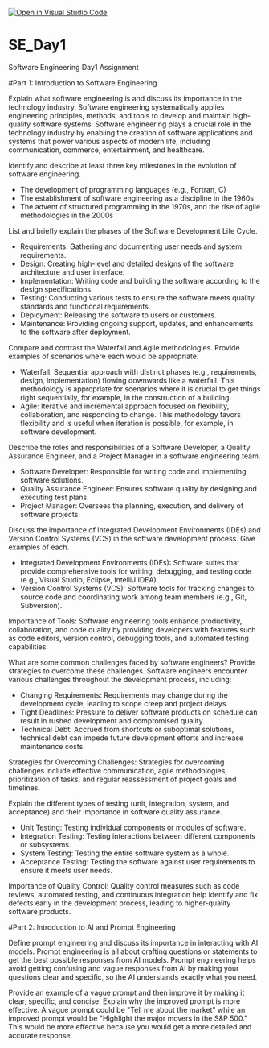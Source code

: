 [![Open in Visual Studio Code](https://classroom.github.com/assets/open-in-vscode-2e0aaae1b6195c2367325f4f02e2d04e9abb55f0b24a779b69b11b9e10269abc.svg)](https://classroom.github.com/online_ide?assignment_repo_id=15586480&assignment_repo_type=AssignmentRepo)
# SE_Day1
Software Engineering Day1 Assignment

#Part 1: Introduction to Software Engineering

Explain what software engineering is and discuss its importance in the technology industry.
Software engineering systematically applies engineering principles, methods, and tools to develop and maintain high-quality software systems. Software engineering plays a crucial role in the technology industry by enabling the creation of software applications and systems that power various aspects of modern life, including communication, commerce, entertainment, and healthcare.

Identify and describe at least three key milestones in the evolution of software engineering.
- The development of programming languages (e.g., Fortran, C)
- The establishment of software engineering as a discipline in the 1960s
- The advent of structured programming in the 1970s, and the rise of agile methodologies in the 2000s

List and briefly explain the phases of the Software Development Life Cycle.
- Requirements: Gathering and documenting user needs and system requirements.
- Design: Creating high-level and detailed designs of the software architecture and user interface.
- Implementation: Writing code and building the software according to the design specifications.
- Testing: Conducting various tests to ensure the software meets quality standards and functional requirements.
- Deployment: Releasing the software to users or customers.
- Maintenance: Providing ongoing support, updates, and enhancements to the software after deployment.


Compare and contrast the Waterfall and Agile methodologies. Provide examples of scenarios where each would be appropriate.
- Waterfall: Sequential approach with distinct phases (e.g., requirements, design, implementation) flowing downwards like a waterfall. This methodology is appropriate for scenarios where it is crucial to get things right sequentially, for example, in the construction of a building.
- Agile: Iterative and incremental approach focused on flexibility, collaboration, and responding to change. This methodology favors flexibility and is useful when iteration is possible, for example, in software development.

Describe the roles and responsibilities of a Software Developer, a Quality Assurance Engineer, and a Project Manager in a software engineering team.
- Software Developer: Responsible for writing code and implementing software solutions.
- Quality Assurance Engineer: Ensures software quality by designing and executing test plans.
- Project Manager: Oversees the planning, execution, and delivery of software projects.

Discuss the importance of Integrated Development Environments (IDEs) and Version Control Systems (VCS) in the software development process. Give examples of each.
- Integrated Development Environments (IDEs): Software suites that provide comprehensive tools for writing, debugging, and testing code (e.g., Visual Studio, Eclipse, IntelliJ IDEA).
- Version Control Systems (VCS): Software tools for tracking changes to source code and coordinating work among team members (e.g., Git, Subversion).

Importance of Tools: Software engineering tools enhance productivity, collaboration, and code quality by providing developers with features such as code editors, version control, debugging tools, and automated testing capabilities.

What are some common challenges faced by software engineers? Provide strategies to overcome these challenges.
Software engineers encounter various challenges throughout the development process, including:
- Changing Requirements: Requirements may change during the development cycle, leading to scope creep and project delays.
- Tight Deadlines: Pressure to deliver software products on schedule can result in rushed development and compromised quality.
- Technical Debt: Accrued from shortcuts or suboptimal solutions, technical debt can impede future development efforts and increase maintenance costs.

Strategies for Overcoming Challenges: Strategies for overcoming challenges include effective communication, agile methodologies, prioritization of tasks, and regular reassessment of project goals and timelines.

Explain the different types of testing (unit, integration, system, and acceptance) and their importance in software quality assurance.
- Unit Testing: Testing individual components or modules of software.
- Integration Testing: Testing interactions between different components or subsystems.
- System Testing: Testing the entire software system as a whole.
- Acceptance Testing: Testing the software against user requirements to ensure it meets user needs.

Importance of Quality Control: Quality control measures such as code reviews, automated testing, and continuous integration help identify and fix defects early in the development process, leading to higher-quality software products.

#Part 2: Introduction to AI and Prompt Engineering


Define prompt engineering and discuss its importance in interacting with AI models.
Prompt engineering is all about crafting questions or statements to get the best possible responses from AI models. Prompt engineering helps avoid getting confusing and vague responses from AI by making your questions clear and specific, so the AI understands exactly what you need.

Provide an example of a vague prompt and then improve it by making it clear, specific, and concise. Explain why the improved prompt is more effective.
A vague prompt could be "Tell me about the market" while an improved prompt would be "Highlight the major movers in the S&P 500." This would be more effective because you would get a more detailed and accurate response.
